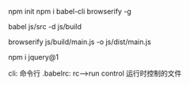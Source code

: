 npm init
npm i babel-cli browserify -g

<!-- es6->es5: js/src下的所有文件es6内容转换为es5放到js/build下 -->
babel js/src -d js/build
<!-- 打包：require装换 -->
browserify js/build/main.js -o js/dist/main.js

<!-- 版本1里最新的 -->
npm i jquery@1

cli: 命令行
.babelrc: rc-->run control 运行时控制的文件